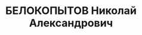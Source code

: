 ---
title: БЕЛОКОПЫТОВ Николай Александрович
description: "Звание: 20.05.1936 - сержант ГБ (Восточно-Сибирский край). \n  опер.\
  \ ДТО НКВД Восточно-Сибирской ж.д., уволен 09.05.1939"
---
